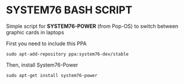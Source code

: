 # SYSTEM76 BASH SCRIPT

Simple script for **SYSTEM76-POWER** (from Pop-OS) to switch between graphic cards in laptops

First you need to include this PPA 

```sudo apt-add-repository ppa:system76-dev/stable```

Then, install System76-Power

```sudo apt-get install system76-power```


